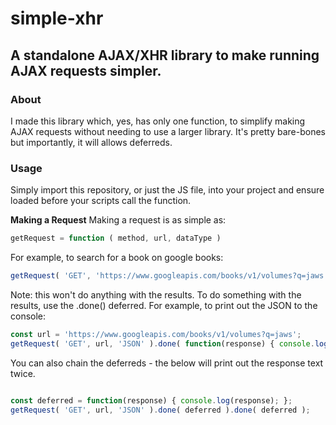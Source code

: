 # simple-xhr
## A standalone AJAX/XHR library to make running AJAX requests simpler.

### About
I made this library which, yes, has only one function, to simplify making AJAX requests without needing to use a larger library. It's pretty bare-bones but importantly, it will allows deferreds.

### Usage
Simply import this repository, or just the JS file, into your project and ensure loaded before your scripts call the function.


**Making a Request**
Making a request is as simple as:
``` javascript
getRequest = function ( method, url, dataType )
```

For example, to search for a book on google books:
``` javascript
getRequest( 'GET', 'https://www.googleapis.com/books/v1/volumes?q=jaws', 'JSON' );
```
Note: this won't do anything with the results. To do something with the results, use the .done() deferred.
For example, to print out the JSON to the console:
``` javascript
const url = 'https://www.googleapis.com/books/v1/volumes?q=jaws';
getRequest( 'GET', url, 'JSON' ).done( function(response) { console.log(response); } )
```

You can also chain the deferreds - the below will print out the response text twice.
``` javascript

const deferred = function(response) { console.log(response); };
getRequest( 'GET', url, 'JSON' ).done( deferred ).done( deferred );
```
